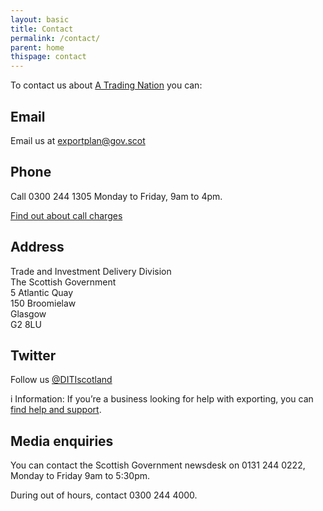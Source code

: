 ```yaml
---
layout: basic
title: Contact
permalink: /contact/
parent: home
thispage: contact
---
```


<p class="leader  ds_leader">
To contact us about <a href="https://www.gov.scot/publications/scotland-a-trading-nation/">A Trading Nation</a> you can:
</p>

## Email
Email us at <exportplan@gov.scot>

## Phone
Call 0300 244 1305 Monday to Friday, 9am to 4pm.

[Find out about call charges](https://www.gov.uk/call-charges)

## Address
Trade and Investment Delivery Division  
The Scottish Government  
5 Atlantic Quay  
150 Broomielaw  
Glasgow  
G2 8LU  

## Twitter
Follow us [@DITIscotland](https://twitter.com/ditiscotland?lang=en)

<div class="ds_information-text">
<span class="ds_information-text__icon" aria-hidden="true">i</span>
<span class="ds_information-text__text">
<span class="visually-hidden  hidden">Information:</span>
If you’re a business looking for help with exporting, you can <a href="/help-for-businesses/">find help and support</a>.
</span>
</div>


## Media enquiries
You can contact the Scottish Government newsdesk on 0131 244 0222, Monday to Friday 9am to 5:30pm.

During out of hours, contact 0300 244 4000.
